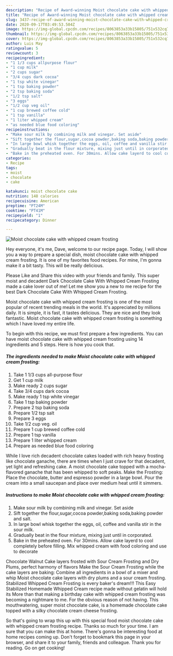 ```yaml
---
description: "Recipe of Award-winning Moist chocolate cake with whipped cream frosting"
title: "Recipe of Award-winning Moist chocolate cake with whipped cream frosting"
slug: 3437-recipe-of-award-winning-moist-chocolate-cake-with-whipped-cream-frosting
date: 2020-09-17T03:49:53.504Z
image: https://img-global.cpcdn.com/recipes/8063853a33b15805/751x532cq70/moist-chocolate-cake-with-whipped-cream-frosting-recipe-main-photo.jpg
thumbnail: https://img-global.cpcdn.com/recipes/8063853a33b15805/751x532cq70/moist-chocolate-cake-with-whipped-cream-frosting-recipe-main-photo.jpg
cover: https://img-global.cpcdn.com/recipes/8063853a33b15805/751x532cq70/moist-chocolate-cake-with-whipped-cream-frosting-recipe-main-photo.jpg
author: Luis May
ratingvalue: 5
reviewcount: 3
recipeingredient:
- "1 1/3 cups allpurpose flour"
- "1 cup milk"
- "2 cups sugar"
- "3/4 cups dark cocoa"
- "1 tsp white vinegar"
- "1 tsp baking powder"
- "2 tsp baking soda"
- "1/2 tsp salt"
- "3 eggs"
- "1/2 cup veg oil"
- "1 cup brewed coffee cold"
- "1 tsp vanilla"
- "1 liter whipped cream"
- "as needed blue food coloring"
recipeinstructions:
- "Make sour milk by combining milk and vinegar. Set aside"
- "Sift together the flour,sugar,cocoa powder,baking soda,baking powder and salt."
- "In large bowl whisk together the eggs, oil, coffee and vanilla stir in the sour milk."
- "Gradually beat in the flour mixture, mixing just until in corporated."
- "Bake in the preheated oven. For 30mins. Allow cake layerd to cool completely before filling. Mix whipped cream with food coloring and use to decorate"
categories:
- Recipe
tags:
- moist
- chocolate
- cake

katakunci: moist chocolate cake 
nutrition: 148 calories
recipecuisine: American
preptime: "PT24M"
cooktime: "PT41M"
recipeyield: "1"
recipecategory: Dinner

---
```



![Moist chocolate cake with whipped cream frosting](https://img-global.cpcdn.com/recipes/8063853a33b15805/751x532cq70/moist-chocolate-cake-with-whipped-cream-frosting-recipe-main-photo.jpg)

Hey everyone, it's me, Dave, welcome to our recipe page. Today, I will show you a way to prepare a special dish, moist chocolate cake with whipped cream frosting. It is one of my favorites food recipes. For mine, I'm gonna make it a bit tasty. This will be really delicious.

Please Like and Share this video with your friends and family. This super moist and decadent Dark Chocolate Cake With Whipped Cream Frosting made a cake lover out of me! Let me show you a new to me recipe for the best Dark Chocolate Cake With Whipped Cream Frosting.

Moist chocolate cake with whipped cream frosting is one of the most popular of recent trending meals in the world. It's appreciated by millions daily. It is simple, it is fast, it tastes delicious. They are nice and they look fantastic. Moist chocolate cake with whipped cream frosting is something which I have loved my entire life.


To begin with this recipe, we must first prepare a few ingredients. You can have moist chocolate cake with whipped cream frosting using 14 ingredients and 5 steps. Here is how you cook that.

<!--inarticleads1-->

##### The ingredients needed to make Moist chocolate cake with whipped cream frosting:

1. Take 1 1/3 cups all-purpose flour
1. Get 1 cup milk
1. Make ready 2 cups sugar
1. Take 3/4 cups dark cocoa
1. Make ready 1 tsp white vinegar
1. Take 1 tsp baking powder
1. Prepare 2 tsp baking soda
1. Prepare 1/2 tsp salt
1. Prepare 3 eggs
1. Take 1/2 cup veg. oil
1. Prepare 1 cup brewed coffee cold
1. Prepare 1 tsp vanilla
1. Prepare 1 liter whipped cream
1. Prepare as needed blue food coloring


While I love rich decadent chocolate cakes loaded with rich heavy frosting like chocolate ganache, there are times when I just crave for that decadent, yet light and refreshing cake. A moist chocolate cake topped with a mocha-flavored ganache that has been whipped to soft peaks. Make the Frosting: Place the chocolate, butter and espresso powder in a large bowl. Pour the cream into a small saucepan and place over medium heat until it simmers. 

<!--inarticleads2-->

##### Instructions to make Moist chocolate cake with whipped cream frosting:

1. Make sour milk by combining milk and vinegar. Set aside
1. Sift together the flour,sugar,cocoa powder,baking soda,baking powder and salt.
1. In large bowl whisk together the eggs, oil, coffee and vanilla stir in the sour milk.
1. Gradually beat in the flour mixture, mixing just until in corporated.
1. Bake in the preheated oven. For 30mins. Allow cake layerd to cool completely before filling. Mix whipped cream with food coloring and use to decorate


Chocolate Walnut Cake layers frosted with Sour Cream Frosting and Dry Plums, perfect harmony of flavors Make the Sour Cream Frosting while the cake layers are baking: Combine all ingredients in a bowl of a mixer and whip Moist chocolate cake layers with dry plums and a sour cream frosting. Stabilized Whipped Cream Frosting is every baker&#39;s dream!!! This Easy Stabilized Homemade Whipped Cream recipe made without gelatin will hold its More than that making a birthday cake with whipped cream frosting was becoming a nightmare to me. For the obvious reason of not having. This mouthwatering, super moist chocolate cake, is a homemade chocolate cake topped with a silky chocolate cream cheese frosting. 

So that's going to wrap this up with this special food moist chocolate cake with whipped cream frosting recipe. Thanks so much for your time. I am sure that you can make this at home. There's gonna be interesting food at home recipes coming up. Don't forget to bookmark this page in your browser, and share it to your family, friends and colleague. Thank you for reading. Go on get cooking!
